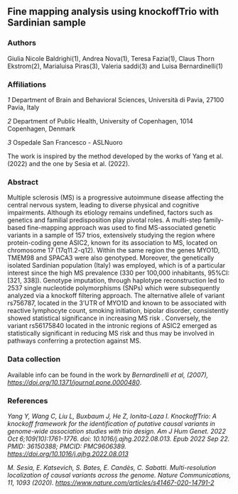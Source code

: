 ## Fine mapping analysis using knockoffTrio with Sardinian sample

### Authors 
Giulia Nicole Baldrighi(1), Andrea Nova(1), Teresa Fazia(1), Claus Thorn Ekstrom(2), Marialuisa Piras(3), Valeria saddi(3) and Luisa Bernardinelli(1)

### Affiliations
*1* Department of Brain and Behavioral Sciences, Università di Pavia, 27100 Pavia, Italy

*2* Department of Public Health, University of Copenhagen, 1014 Copenhagen, Denmark

*3* Ospedale San Francesco - ASLNuoro


The work is inspired by the method developed by the works of Yang et al. (2022) and the one by Sesia et al. (2022).


### Abstract
Multiple sclerosis (MS) is a progressive autoimmune disease affecting the central nervous system, leading to diverse physical and cognitive impairments. Although its etiology remains undefined, factors such as genetics and familial predisposition play pivotal roles. 
A multi-step family-based fine-mapping approach was used to find MS-associated genetic variants in a sample of 157 trios, extensively studying the region where protein-coding gene ASIC2, known for its association to MS, located on chromosome 17 (17q11.2-q12). Within the same region the genes MYO1D, TMEM98 and SPACA3 were also genotyped. Moreover, the genetically isolated Sardinian population (Italy) was employed, which is of a particular interest since the high MS prevalence (330 per 100,000 inhabitants, 95%CI: [321, 338]). Genotype imputation, through haplotype reconstruction led to 2537 single nucleotide polymorphisms (SNPs) which were subsequently analyzed via a knockoff filtering approach. The alternative allele of variant rs756787, located in the 3’UTR of MYO1D and known to be associated with reactive lymphocyte count, smoking initiation, bipolar disorder, consistently showed statistical significance in increasing MS risk . Conversely, the variant rs56175840 located in the intronic regions of ASIC2 emerged as statistically significant in reducing MS risk and thus may be involved  in pathways conferring a protection against MS. 





### Data collection
Available info can be found in the work by *Bernardinelli et al, (2007), https://doi.org/10.1371/journal.pone.0000480*.


### References
*Yang Y, Wang C, Liu L, Buxbaum J, He Z, Ionita-Laza I. KnockoffTrio: A knockoff framework for the identification of putative causal variants in genome-wide association studies with trio design. Am J Hum Genet. 2022 Oct 6;109(10):1761-1776. doi: 10.1016/j.ajhg.2022.08.013. Epub 2022 Sep 22. PMID: 36150388; PMCID: PMC9606389. https://doi.org/10.1016/j.ajhg.2022.08.013*

*M. Sesia, E. Katsevich, S. Bates, E. Candès, C. Sabatti. Multi-resolution localization of causal variants across the genome.  Nature Communications, 11, 1093 (2020). https://www.nature.com/articles/s41467-020-14791-2*

